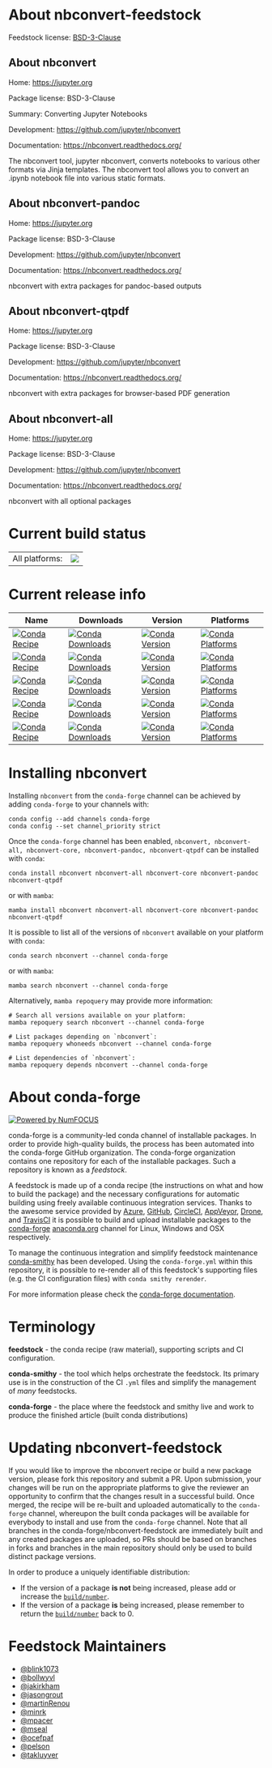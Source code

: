 About nbconvert-feedstock
=========================

Feedstock license: [BSD-3-Clause](https://github.com/conda-forge/nbconvert-feedstock/blob/main/LICENSE.txt)


About nbconvert
---------------

Home: https://jupyter.org

Package license: BSD-3-Clause

Summary: Converting Jupyter Notebooks

Development: https://github.com/jupyter/nbconvert

Documentation: https://nbconvert.readthedocs.org/

The nbconvert tool, jupyter nbconvert, converts notebooks to various other
formats via Jinja templates. The nbconvert tool allows you to convert an
.ipynb notebook file into various static formats.


About nbconvert-pandoc
----------------------

Home: https://jupyter.org

Package license: BSD-3-Clause

Development: https://github.com/jupyter/nbconvert

Documentation: https://nbconvert.readthedocs.org/

nbconvert with extra packages for pandoc-based outputs

About nbconvert-qtpdf
---------------------

Home: https://jupyter.org

Package license: BSD-3-Clause

Development: https://github.com/jupyter/nbconvert

Documentation: https://nbconvert.readthedocs.org/

nbconvert with extra packages for browser-based PDF generation

About nbconvert-all
-------------------

Home: https://jupyter.org

Package license: BSD-3-Clause

Development: https://github.com/jupyter/nbconvert

Documentation: https://nbconvert.readthedocs.org/

nbconvert with all optional packages

Current build status
====================


<table><tr><td>All platforms:</td>
    <td>
      <a href="https://dev.azure.com/conda-forge/feedstock-builds/_build/latest?definitionId=5627&branchName=main">
        <img src="https://dev.azure.com/conda-forge/feedstock-builds/_apis/build/status/nbconvert-feedstock?branchName=main">
      </a>
    </td>
  </tr>
</table>

Current release info
====================

| Name | Downloads | Version | Platforms |
| --- | --- | --- | --- |
| [![Conda Recipe](https://img.shields.io/badge/recipe-nbconvert-green.svg)](https://anaconda.org/conda-forge/nbconvert) | [![Conda Downloads](https://img.shields.io/conda/dn/conda-forge/nbconvert.svg)](https://anaconda.org/conda-forge/nbconvert) | [![Conda Version](https://img.shields.io/conda/vn/conda-forge/nbconvert.svg)](https://anaconda.org/conda-forge/nbconvert) | [![Conda Platforms](https://img.shields.io/conda/pn/conda-forge/nbconvert.svg)](https://anaconda.org/conda-forge/nbconvert) |
| [![Conda Recipe](https://img.shields.io/badge/recipe-nbconvert--all-green.svg)](https://anaconda.org/conda-forge/nbconvert-all) | [![Conda Downloads](https://img.shields.io/conda/dn/conda-forge/nbconvert-all.svg)](https://anaconda.org/conda-forge/nbconvert-all) | [![Conda Version](https://img.shields.io/conda/vn/conda-forge/nbconvert-all.svg)](https://anaconda.org/conda-forge/nbconvert-all) | [![Conda Platforms](https://img.shields.io/conda/pn/conda-forge/nbconvert-all.svg)](https://anaconda.org/conda-forge/nbconvert-all) |
| [![Conda Recipe](https://img.shields.io/badge/recipe-nbconvert--core-green.svg)](https://anaconda.org/conda-forge/nbconvert-core) | [![Conda Downloads](https://img.shields.io/conda/dn/conda-forge/nbconvert-core.svg)](https://anaconda.org/conda-forge/nbconvert-core) | [![Conda Version](https://img.shields.io/conda/vn/conda-forge/nbconvert-core.svg)](https://anaconda.org/conda-forge/nbconvert-core) | [![Conda Platforms](https://img.shields.io/conda/pn/conda-forge/nbconvert-core.svg)](https://anaconda.org/conda-forge/nbconvert-core) |
| [![Conda Recipe](https://img.shields.io/badge/recipe-nbconvert--pandoc-green.svg)](https://anaconda.org/conda-forge/nbconvert-pandoc) | [![Conda Downloads](https://img.shields.io/conda/dn/conda-forge/nbconvert-pandoc.svg)](https://anaconda.org/conda-forge/nbconvert-pandoc) | [![Conda Version](https://img.shields.io/conda/vn/conda-forge/nbconvert-pandoc.svg)](https://anaconda.org/conda-forge/nbconvert-pandoc) | [![Conda Platforms](https://img.shields.io/conda/pn/conda-forge/nbconvert-pandoc.svg)](https://anaconda.org/conda-forge/nbconvert-pandoc) |
| [![Conda Recipe](https://img.shields.io/badge/recipe-nbconvert--qtpdf-green.svg)](https://anaconda.org/conda-forge/nbconvert-qtpdf) | [![Conda Downloads](https://img.shields.io/conda/dn/conda-forge/nbconvert-qtpdf.svg)](https://anaconda.org/conda-forge/nbconvert-qtpdf) | [![Conda Version](https://img.shields.io/conda/vn/conda-forge/nbconvert-qtpdf.svg)](https://anaconda.org/conda-forge/nbconvert-qtpdf) | [![Conda Platforms](https://img.shields.io/conda/pn/conda-forge/nbconvert-qtpdf.svg)](https://anaconda.org/conda-forge/nbconvert-qtpdf) |

Installing nbconvert
====================

Installing `nbconvert` from the `conda-forge` channel can be achieved by adding `conda-forge` to your channels with:

```
conda config --add channels conda-forge
conda config --set channel_priority strict
```

Once the `conda-forge` channel has been enabled, `nbconvert, nbconvert-all, nbconvert-core, nbconvert-pandoc, nbconvert-qtpdf` can be installed with `conda`:

```
conda install nbconvert nbconvert-all nbconvert-core nbconvert-pandoc nbconvert-qtpdf
```

or with `mamba`:

```
mamba install nbconvert nbconvert-all nbconvert-core nbconvert-pandoc nbconvert-qtpdf
```

It is possible to list all of the versions of `nbconvert` available on your platform with `conda`:

```
conda search nbconvert --channel conda-forge
```

or with `mamba`:

```
mamba search nbconvert --channel conda-forge
```

Alternatively, `mamba repoquery` may provide more information:

```
# Search all versions available on your platform:
mamba repoquery search nbconvert --channel conda-forge

# List packages depending on `nbconvert`:
mamba repoquery whoneeds nbconvert --channel conda-forge

# List dependencies of `nbconvert`:
mamba repoquery depends nbconvert --channel conda-forge
```


About conda-forge
=================

[![Powered by
NumFOCUS](https://img.shields.io/badge/powered%20by-NumFOCUS-orange.svg?style=flat&colorA=E1523D&colorB=007D8A)](https://numfocus.org)

conda-forge is a community-led conda channel of installable packages.
In order to provide high-quality builds, the process has been automated into the
conda-forge GitHub organization. The conda-forge organization contains one repository
for each of the installable packages. Such a repository is known as a *feedstock*.

A feedstock is made up of a conda recipe (the instructions on what and how to build
the package) and the necessary configurations for automatic building using freely
available continuous integration services. Thanks to the awesome service provided by
[Azure](https://azure.microsoft.com/en-us/services/devops/), [GitHub](https://github.com/),
[CircleCI](https://circleci.com/), [AppVeyor](https://www.appveyor.com/),
[Drone](https://cloud.drone.io/welcome), and [TravisCI](https://travis-ci.com/)
it is possible to build and upload installable packages to the
[conda-forge](https://anaconda.org/conda-forge) [anaconda.org](https://anaconda.org/)
channel for Linux, Windows and OSX respectively.

To manage the continuous integration and simplify feedstock maintenance
[conda-smithy](https://github.com/conda-forge/conda-smithy) has been developed.
Using the ``conda-forge.yml`` within this repository, it is possible to re-render all of
this feedstock's supporting files (e.g. the CI configuration files) with ``conda smithy rerender``.

For more information please check the [conda-forge documentation](https://conda-forge.org/docs/).

Terminology
===========

**feedstock** - the conda recipe (raw material), supporting scripts and CI configuration.

**conda-smithy** - the tool which helps orchestrate the feedstock.
                   Its primary use is in the construction of the CI ``.yml`` files
                   and simplify the management of *many* feedstocks.

**conda-forge** - the place where the feedstock and smithy live and work to
                  produce the finished article (built conda distributions)


Updating nbconvert-feedstock
============================

If you would like to improve the nbconvert recipe or build a new
package version, please fork this repository and submit a PR. Upon submission,
your changes will be run on the appropriate platforms to give the reviewer an
opportunity to confirm that the changes result in a successful build. Once
merged, the recipe will be re-built and uploaded automatically to the
`conda-forge` channel, whereupon the built conda packages will be available for
everybody to install and use from the `conda-forge` channel.
Note that all branches in the conda-forge/nbconvert-feedstock are
immediately built and any created packages are uploaded, so PRs should be based
on branches in forks and branches in the main repository should only be used to
build distinct package versions.

In order to produce a uniquely identifiable distribution:
 * If the version of a package **is not** being increased, please add or increase
   the [``build/number``](https://docs.conda.io/projects/conda-build/en/latest/resources/define-metadata.html#build-number-and-string).
 * If the version of a package **is** being increased, please remember to return
   the [``build/number``](https://docs.conda.io/projects/conda-build/en/latest/resources/define-metadata.html#build-number-and-string)
   back to 0.

Feedstock Maintainers
=====================

* [@blink1073](https://github.com/blink1073/)
* [@bollwyvl](https://github.com/bollwyvl/)
* [@jakirkham](https://github.com/jakirkham/)
* [@jasongrout](https://github.com/jasongrout/)
* [@martinRenou](https://github.com/martinRenou/)
* [@minrk](https://github.com/minrk/)
* [@mpacer](https://github.com/mpacer/)
* [@mseal](https://github.com/mseal/)
* [@ocefpaf](https://github.com/ocefpaf/)
* [@pelson](https://github.com/pelson/)
* [@takluyver](https://github.com/takluyver/)

